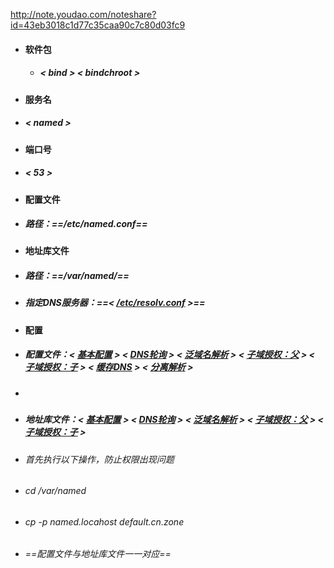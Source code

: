http://note.youdao.com/noteshare?id=43eb3018c1d77c35caa90c7c80d03fc9


- #### 软件包
	 - ##### < bind > < bindchroot >
- #### 服务名
- ##### < named >
- #### 端口号
- ##### < 53 >
- #### 配置文件
- ##### 路径：==/etc/named.conf==
- #### 地址库文件
- ##### 路径：==/var/named/==
- ##### 指定DNS服务器：==<  [/etc/resolv.conf](https://github.com/guiaiy/linux/blob/master/DNS/resolv.conf) >==
- #### 配置
- ##### 配置文件：< [基本配置](https://github.com/guiaiy/linux/blob/master/DNS/default.cn.zone) > < [DNS轮询](https://github.com/guiaiy/linux/blob/master/DNS/namedlunxun.conf) > < [泛域名解析](https://github.com/guiaiy/linux/blob/master/DNS/fanyuming.conf) > < [子域授权：父](https://github.com/guiaiy/linux/blob/master/DNS/namedfu.conf) > < [子域授权：子](https://github.com/guiaiy/linux/blob/master/DNS/zi.conf) > < [缓存DNS](https://github.com/guiaiy/linux/blob/master/DNS/huancun.conf) > < [分离解析](https://github.com/guiaiy/linux/blob/master/DNS/split.conf) >
- ##### 
- ##### 地址库文件：< [基本配置](https://github.com/guiaiy/linux/blob/master/DNS/default.cn.zone) > < [DNS轮询](https://github.com/guiaiy/linux/blob/master/DNS/lunxun.cn.zone) > < [泛域名解析](https://github.com/guiaiy/linux/blob/master/DNS/fanyuming.cn.zone) > < [子域授权：父](https://github.com/guiaiy/linux/blob/master/DNS/fu.cn.zone) > < [子域授权：子](https://github.com/guiaiy/linux/blob/master/DNS/zi.fu.cn.zone) >
- ###### 首先执行以下操作，防止权限出现问题
- ###### cd /var/named
- ###### cp -p named.locahost default.cn.zone
- ###### ==配置文件与地址库文件一一对应==
	

